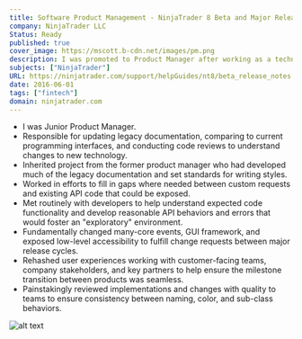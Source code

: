 ```yaml
---
title: Software Product Management - NinjaTrader 8 Beta and Major Release
company: NinjaTrader LLC
Status: Ready
published: true
cover_image: https://mscott.b-cdn.net/images/pm.png
description: I was promoted to Product Manager after working as a technical support lead for the NinjaTrader platform. When I was promoted, much of the early planning and specification was already completed, so I was brought on to help with the engineering implementation, user acceptance testing, and documentation up until the first major release of NinjaTrader 8 in November of 2016.
subjects: ["NinjaTrader"]
URL: https://ninjatrader.com/support/helpGuides/nt8/beta_release_notes.htm
date: 2016-06-01
tags: ["fintech"]
domain: ninjatrader.com
---
```


- I was Junior Product Manager.
- Responsible for updating legacy documentation, comparing to current programming interfaces, and conducting code reviews to understand changes to new technology.
- Inherited project from the former product manager who had developed much of the legacy documentation and set standards for writing styles.
- Worked in efforts to fill in gaps where needed between custom requests and existing API code that could be exposed.
- Met routinely with developers to help understand expected code functionality and develop reasonable API behaviors and errors that would foster an "exploratory" environment.
- Fundamentally changed many-core events, GUI framework, and exposed low-level accessibility to fulfill change requests between major release cycles.
- Rehashed user experiences working with customer-facing teams, company stakeholders, and key partners to help ensure the milestone transition between products was seamless.
- Painstakingly reviewed implementations and changes with quality to teams to ensure consistency between naming, color, and sub-class behaviors.

![alt text](https://mscott.b-cdn.net/images/pm1.png)
